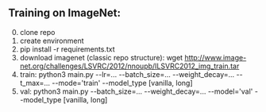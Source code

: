 ## Training on ImageNet:

0. clone repo
1. create environment 
2. pip install -r requirements.txt
3. download imagenet (classic repo structure): wget http://www.image-net.org/challenges/LSVRC/2012/nnoupb/ILSVRC2012_img_train.tar
4. train: python3 main.py --lr=... --batch_size=... --weight_decay=... --t_max=... --mode='train' --model_type [vanilla, long] 
5. val: python3 main.py  --batch_size=... --weight_decay=... --model='val' --model_type [vanilla, long]
